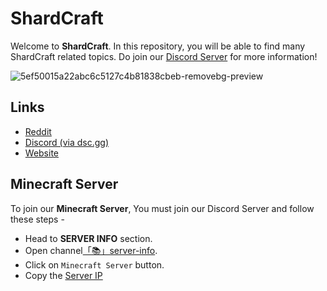 # ShardCraft
Welcome to **ShardCraft**. In this repository, you will be able to find many ShardCraft related topics.
Do join our [Discord Server](https://www.discord.io/ShardCraftOfficial) for more information!

![5ef50015a22abc6c5127c4b81838cbeb-removebg-preview](https://github.com/BlastyGamer/ShardCraft/assets/143921114/dd71e662-7242-4324-b896-71acb6f755a2)

## Links 

- [Reddit](https://reddit.com/r/Shard_Craft)
- [Discord (via dsc.gg)](https://dsc.gg/ShardCraft)
- [Website](https://shardcraftweb.goddadysites.com/)

## Minecraft Server

To join our **Minecraft Server**, You must join our Discord Server and follow these steps -

- Head to **SERVER INFO** section.
- Open channel[「📚」server-info](https://discord.com/channels/1046797740073570394/1047812033820770394).
- Click on `Minecraft Server` button.
- Copy the [Server IP](ServerIP.md)
